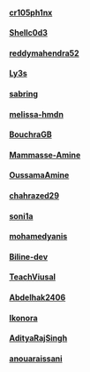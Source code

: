 #### [cr105ph1nx](https://github.com/cr105ph1nx)

#### [Shellc0d3](https://github.com/shellc0d3)

#### [reddymahendra52](https://github.com/reddymahendra52)

#### [Ly3s](https://github.com/Qtty)

#### [sabring](https://github.com/sabrina368)

#### [melissa-hmdn](https://github.com/melissa-hmnd)

#### [BouchraGB](https://github.com/BouchraGB)

#### [Mammasse-Amine](https://github.com/MammasseAmine)

#### [OussamaAmine](https://github.com/OussamaAmine)

#### [chahrazed29](https://github.com/chahrazed29)

#### [soni1a](https://github.com/soni1a)

#### [mohamedyanis](https://github.com/mohamedyanis)

#### [Biline-dev](https://github.com/Biline-dev)

#### [TeachViusal](https://github.com/TeachViusal)

#### [Abdelhak2406](https://github.com/abdelhak2406)

#### [Ikonora](https://github.com/Ikonora)

#### [AdityaRajSingh](https://github.com/AdityaRajSingh)

#### [anouaraissani](https://github.com/anouaraissani)


